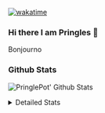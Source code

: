 [![wakatime](https://wakatime.com/badge/user/abd317df-612e-44b4-8787-15db7b574b2f.svg)](https://wakatime.com/@abd317df-612e-44b4-8787-15db7b574b2f)
### Hi there I am Pringles 👋

Bonjourno

### Github Stats
![PringlePot' Github Stats](https://github-readme-stats.vercel.app/api?username=PringlePot&show_icons=true&theme=dark&count_private=true)

<details>
  <summary>Detailed Stats</summary>
    
<!--START_SECTION:waka-->
![Code Time](http://img.shields.io/badge/Code%20Time-517%20hrs%205%20mins-blue)

![Profile Views](http://img.shields.io/badge/Profile%20Views-3-blue)

![Lines of code](https://img.shields.io/badge/From%20Hello%20World%20I%27ve%20Written-139%20Thousand%20lines%20of%20code-blue)

**🐱 My GitHub Data** 

> 🏆 329 Contributions in the Year 2022
 > 
> 📦 91.1 kB Used in GitHub's Storage 
 > 
> 🚫 Not Opted to Hire
 > 
> 📜 11 Public Repositories 
 > 
> 🔑 12 Private Repositories  
 > 
**I'm an Early 🐤** 

```text
🌞 Morning    148 commits    ████░░░░░░░░░░░░░░░░░░░░░   16.57% 
🌆 Daytime    358 commits    ██████████░░░░░░░░░░░░░░░   40.09% 
🌃 Evening    387 commits    ██████████░░░░░░░░░░░░░░░   43.34% 
🌙 Night      0 commits      ░░░░░░░░░░░░░░░░░░░░░░░░░   0.0%

```
📅 **I'm Most Productive on Sunday** 

```text
Monday       178 commits    █████░░░░░░░░░░░░░░░░░░░░   19.93% 
Tuesday      75 commits     ██░░░░░░░░░░░░░░░░░░░░░░░   8.4% 
Wednesday    92 commits     ██░░░░░░░░░░░░░░░░░░░░░░░   10.3% 
Thursday     130 commits    ███░░░░░░░░░░░░░░░░░░░░░░   14.56% 
Friday       76 commits     ██░░░░░░░░░░░░░░░░░░░░░░░   8.51% 
Saturday     149 commits    ████░░░░░░░░░░░░░░░░░░░░░   16.69% 
Sunday       193 commits    █████░░░░░░░░░░░░░░░░░░░░   21.61%

```


📊 **This Week I Spent My Time On** 

```text
⌚︎ Time Zone: Europe/Amsterdam

💬 Programming Languages: 
Go                       4 hrs 2 mins        ████████████████░░░░░░░░░   65.51% 
TypeScript               1 hr 38 mins        ██████░░░░░░░░░░░░░░░░░░░   26.6% 
JavaScript               8 mins              ░░░░░░░░░░░░░░░░░░░░░░░░░   2.39% 
JSON                     8 mins              ░░░░░░░░░░░░░░░░░░░░░░░░░   2.3% 
CSS                      4 mins              ░░░░░░░░░░░░░░░░░░░░░░░░░   1.18%

🔥 Editors: 
GoLand                   4 hrs 4 mins        ████████████████░░░░░░░░░   66.07% 
WebStorm                 2 hrs 5 mins        ████████░░░░░░░░░░░░░░░░░   33.93%

🐱‍💻 Projects: 
Backend                  4 hrs 4 mins        ████████████████░░░░░░░░░   66.07% 
Frontend                 1 hr 45 mins        ███████░░░░░░░░░░░░░░░░░░   28.6% 
editor                   14 mins             █░░░░░░░░░░░░░░░░░░░░░░░░   4.02% 
rest_api                 4 mins              ░░░░░░░░░░░░░░░░░░░░░░░░░   1.29% 
Phoenix                  0 secs              ░░░░░░░░░░░░░░░░░░░░░░░░░   0.02%

💻 Operating System: 
Windows                  6 hrs 9 mins        █████████████████████████   100.0%

```

**I Mostly Code in Java** 

```text
Java                     9 repos             ███████████░░░░░░░░░░░░░░   47.37% 
JavaScript               2 repos             ██░░░░░░░░░░░░░░░░░░░░░░░   10.53% 
TypeScript               2 repos             ██░░░░░░░░░░░░░░░░░░░░░░░   10.53% 
HTML                     2 repos             ██░░░░░░░░░░░░░░░░░░░░░░░   10.53% 
Python                   1 repo              █░░░░░░░░░░░░░░░░░░░░░░░░   5.26%

```


**Timeline**

![Chart not found](https://raw.githubusercontent.com/PringlePot/PringlePot/main/charts/bar_graph.png) 


 Last Updated on 19/05/2022 01:08:29 UTC
<!--END_SECTION:waka-->

</details>
